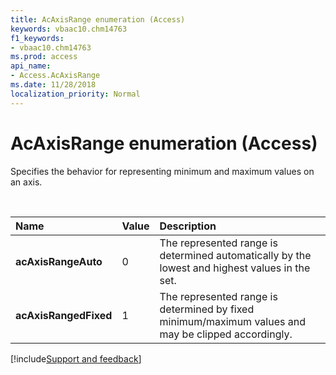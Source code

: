 ```yaml
---
title: AcAxisRange enumeration (Access)
keywords: vbaac10.chm14763
f1_keywords:
- vbaac10.chm14763
ms.prod: access
api_name:
- Access.AcAxisRange
ms.date: 11/28/2018
localization_priority: Normal
---
```



# AcAxisRange enumeration (Access)

Specifies the behavior for representing minimum and maximum values on an axis.

<br/>

|Name|Value|Description|
|:-----|:-----|:-----|
|**acAxisRangeAuto**|0|The represented range is determined automatically by the lowest and highest values in the set.|
|**acAxisRangedFixed**|1|The represented range is determined by fixed minimum/maximum values and may be clipped accordingly.|

[!include[Support and feedback](~/includes/feedback-boilerplate.md)]